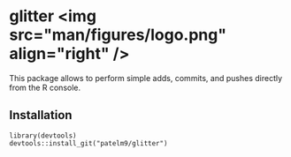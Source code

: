 # glitter &lt;img src="man/figures/logo.png" align="right" /&gt;  
This package allows to perform simple adds, commits, and pushes directly from the R console.  

## Installation  
`library(devtools)`  
`devtools::install_git("patelm9/glitter")`  

